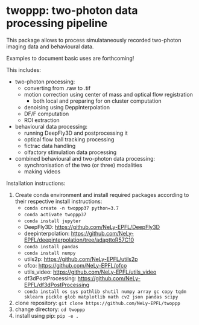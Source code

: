 # twoppp: **two-p**hoton data **p**rocessing **p**ipeline

This package allows to process simulataneously recorded two-photon imaging data and behavioural data.

Examples to document basic uses are forthcoming!

This includes:
* two-photon processing:
    * converting from .raw to .tif
    * motion correction using center of mass and optical flow registration
        * both local and preparing for on cluster computation
    * denoising using DeppInterpolation
    * DF/F computation
    * ROI extraction
* behavioural data processing:
    * running DeepFly3D and postprocessing it
    * optical flow ball tracking processing
    * fictrac data handling
    * olfactory stimulation data processing
* combined behavioural and two-photon data processing:
    * synchronisation of the two (or three) modalities
    * making videos

Installation instructions:
1. Create conda environment and install required packages according to their respective install instructions:
    - ```conda create -n twoppp37 python=3.7```
    - ```conda activate twoppp37```
    - ```conda install jupyter```
    - DeepFly3D: https://github.com/NeLy-EPFL/DeepFly3D
    - deepinterpolation: https://github.com/NeLy-EPFL/deepinterpolation/tree/adapttoR57C10
    - ```conda install pandas```
    - ```conda install numpy```
    - utils2p: https://github.com/NeLy-EPFL/utils2p
    - ofco: https://github.com/NeLy-EPFL/ofco
    - utils_video: https://github.com/NeLy-EPFL/utils_video
    - df3dPostProcessing: https://github.com/NeLy-EPFL/df3dPostProcessing
    - ```conda install os sys pathlib shutil numpy array gc copy tqdm sklearn pickle glob matplotlib math cv2 json pandas scipy```
2. clone repository: ```git clone https://github.com/NeLy-EPFL/twoppp```
3. change directory: ```cd twoppp```
3. install using pip: ```pip -e .```
